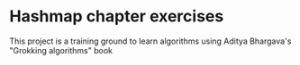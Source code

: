 # Hashmap chapter exercises

This project is a training ground to learn algorithms using Aditya Bhargava's "Grokking algorithms" book
